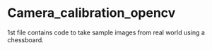 # Camera_calibration_opencv
1st file contains code to take sample images from real world using a chessboard.
